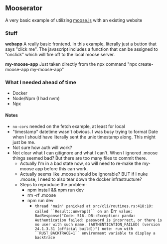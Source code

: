 
## Mooserator

A very basic example of utilizing [moose.js](https://www.moosejs.com/) with an existing website

### Stuff

**webapp**
A really basic frontend. In this example, literally just a button that says "click me". The javascript includes a function that can be assigned to "onclick" which will fire off to the local moose server.

**my-moose-app**
Just taken directly from the npx command "npx create-moose-app my-moose-app"

### What I needed ahead of time

- Docker
- Node/Npm (I had nvm)
- Npx

#### Notes

- `no-cors` needed on the fetch example, at least for local
- "timestamp" datetime wasn't obvious. I was busy trying to format Date when I should have literally sent the unix timestamp along. This might just be me.
- Not sure how auth will work?
- Not clear what I can gitignore and what I can't. When I ignored .moose things seemed bad? But there are too many files to commit there.
  - Actually I'm in a bad state now, so will need to re-make the my-moose app before this can work.
  - Actually seems like .moose should be ignorable? BUT if I nuke .moose, I need to also tear down the docker infrastructure?
  - Steps to reproduce the problem:
    - npm install && npm run dev
    - rm -rf .moose
    - npm run dev
      - `thread 'main' panicked at src/cli/routines.rs:418:10:
        called ``Result::unwrap()`` on an `Err` value: BadResponse("Code: 516. DB::Exception: panda: Authentication failed: password is incorrect, or there is no user with such name. (AUTHENTICATION_FAILED) (version 24.1.3.31 (official build))")
        note: run with ``RUST_BACKTRACE=1`` environment variable to display a backtrace`